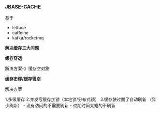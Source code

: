  
### JBASE-CACHE


基于

- lettuce
- caffeine
- kafka/rocketmq

**解决缓存三大问题**


**缓存穿透**  

解决方案-》缓存空对象

**缓存击穿/缓存雪崩** 

解决方案

1.多级缓存
2.并发写缓存加锁（本地锁/分布式锁）
3.缓存快过期了自动刷新 （异步刷新）
    - 没有访问的不需要刷新
    - 过期时间太短的不刷新













